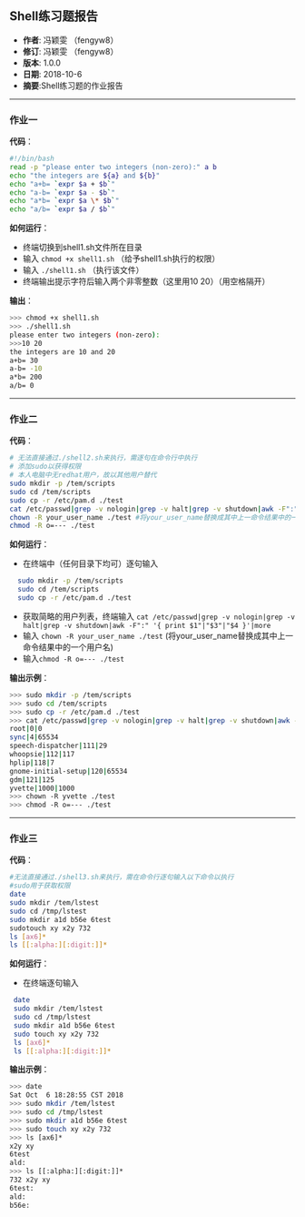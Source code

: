 ## Shell练习题报告
- **作者**: 冯颖雯 （fengyw8）
- **修订**: 冯颖雯 （fengyw8）
- **版本**: 1.0.0
- **日期**: 2018-10-6
- **摘要**:Shell练习题的作业报告

---

### 作业一

**代码**：
```bash
#!/bin/bash
read -p "please enter two integers (non-zero):" a b
echo "the integers are ${a} and ${b}"
echo "a+b= `expr $a + $b`"
echo "a-b= `expr $a - $b`"
echo "a*b= `expr $a \* $b`"
echo "a/b= `expr $a / $b`"
```
**如何运行**：
- 终端切换到shell1.sh文件所在目录
- 输入 `chmod +x shell1.sh` （给予shell1.sh执行的权限） 
- 输入 `./shell1.sh` （执行该文件）
- 终端输出提示字符后输入两个非零整数（这里用10 20）（用空格隔开）

**输出**：
```bash
>>> chmod +x shell1.sh
>>> ./shell1.sh
please enter two integers (non-zero):
>>>10 20
the integers are 10 and 20
a+b= 30
a-b= -10
a*b= 200
a/b= 0
```

---

### 作业二
**代码**：
```bash
# 无法直接通过./shell2.sh来执行，需逐句在命令行中执行
# 添加sudo以获得权限
# 本人电脑中无redhat用户，故以其他用户替代
sudo mkdir -p /tem/scripts
sudo cd /tem/scripts
sudo cp -r /etc/pam.d ./test
cat /etc/passwd|grep -v nologin|grep -v halt|grep -v shutdown|awk -F":" '{ print $1"|"$3"|"$4 }'|more #获取简略的用户列表
chown -R your_user_name ./test #将your_user_name替换成其中上一命令结果中的一个用户名
chmod -R o=--- ./test
```

**如何运行**：
- 在终端中（任何目录下均可）逐句输入 
```bash
  sudo mkdir -p /tem/scripts
  sudo cd /tem/scripts
  sudo cp -r /etc/pam.d ./test
```
- 获取简略的用户列表，终端输入 `cat /etc/passwd|grep -v nologin|grep -v halt|grep -v shutdown|awk -F":" '{ print $1"|"$3"|"$4 }'|more `
- 输入 `chown -R your_user_name ./test` (将your_user_name替换成其中上一命令结果中的一个用户名)
- 输入`chmod -R o=--- ./test`

**输出示例**：
```bash
>>> sudo mkdir -p /tem/scripts
>>> sudo cd /tem/scripts
>>> sudo cp -r /etc/pam.d ./test
>>> cat /etc/passwd|grep -v nologin|grep -v halt|grep -v shutdown|awk -F":" '{ print $1"|"$3"|"$4 }'|more
root|0|0
sync|4|65534
speech-dispatcher|111|29
whoopsie|112|117
hplip|118|7
gnome-initial-setup|120|65534
gdm|121|125
yvette|1000|1000
>>> chown -R yvette ./test
>>> chmod -R o=--- ./test
```

---

### 作业三

**代码**：
```bash
#无法直接通过./shell3.sh来执行，需在命令行逐句输入以下命令以执行
#sudo用于获取权限
date
sudo mkdir /tem/lstest
sudo cd /tmp/lstest
sudo mkdir a1d b56e 6test
sudotouch xy x2y 732
ls [ax6]*
ls [[:alpha:][:digit:]]*
```
**如何运行**：
- 在终端逐句输入 
```bash
 date
 sudo mkdir /tem/lstest
 sudo cd /tmp/lstest
 sudo mkdir a1d b56e 6test
 sudo touch xy x2y 732
 ls [ax6]*
 ls [[:alpha:][:digit:]]*
```

**输出示例**：
```bash
>>> date
Sat Oct  6 18:28:55 CST 2018
>>> sudo mkdir /tem/lstest
>>> sudo cd /tmp/lstest
>>> sudo mkdir a1d b56e 6test
>>> sudo touch xy x2y 732
>>> ls [ax6]*
x2y xy
6test
ald:
>>> ls [[:alpha:][:digit:]]*
732 x2y xy
6test:
ald:
b56e:
```

